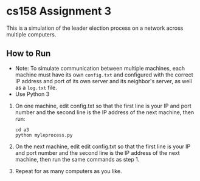 # cs158 Assignment 3

This is a simulation of the leader election process on a network across multiple computers.

## How to Run

- Note: To simulate communication between multiple machines, each machine must have its own `config.txt` and configured with the correct IP address and port of its own server and its neighbor's server, as well as a `log.txt` file.
- Use Python 3

1. On one machine, edit config.txt so that the first line is your IP and port number and the second line is the IP address of the next machine, then run:

   ```
   cd a3
   python myleprocess.py
   ```

2. On the next machine, edit edit config.txt so that the first line is your IP and port number and the second line is the IP address of the next machine, then run the same commands as step 1.

3. Repeat for as many computers as you like.

